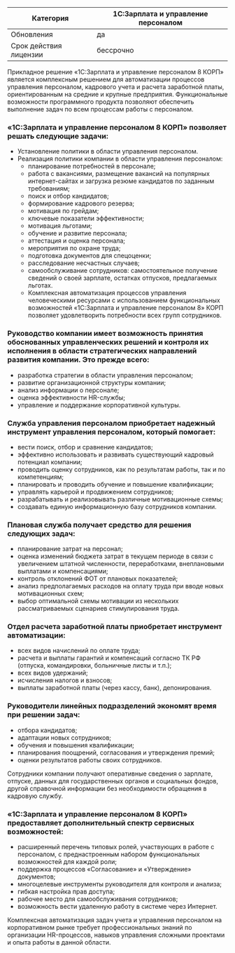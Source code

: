 | Категория              | 1С:Зарплата и управление персоналом |
| ---------------------- | ----------------------------------- |
| Обновления             | да                                  |
| Срок действия лицензии | бессрочно                           |
Прикладное решение «1С:Зарплата и управление персоналом 8 КОРП» является комплексным решением для автоматизации процессов управления персоналом, кадрового учета и расчета заработной платы, ориентированным на средние и крупные предприятия. Функциональные возможности программного продукта позволяют обеспечить выполнение задач по всем процессам работы с персоналом.
### «1С:Зарплата и управление персоналом 8 КОРП» позволяет решать следующие задачи:

- Установление политики в области управления персоналом.
- Реализация политики компании в области управления персоналом:
	- планирование потребностей в персонале;
	- работа с вакансиями, размещение вакансий на популярных интернет-сайтах и загрузка резюме кандидатов по заданным требованиям;
	- поиск и отбор кандидатов;
	- формирование кадрового резерва;
	- мотивация по грейдам;
	- ключевые показатели эффективности;
	- мотивация льготами;
	- обучение и развитие персонала;
	- аттестация и оценка персонала;
	- мероприятия по охране труда;
	- подготовка документов для спецоценки;
	- расследование несчастных случаев;
	- самообслуживание сотрудников: самостоятельное получение сведений о своей зарплате, остатках отпусков, предлагаемых льготах.
	- Комплексная автоматизация процессов управления человеческими ресурсами с использованием функциональных возможностей «1С:Зарплата и управление персоналом 8» КОРП позволяет удовлетворить потребности всех групп сотрудников.
### Руководство компании имеет возможность принятия обоснованных управленческих решений и контроля их исполнения в области стратегических направлений развития компании. Это прежде всего:

- разработка стратегии в области управления персоналом;
- развитие организационной структуры компании;
- анализ информации о персонале;
- оценка эффективности HR-службы;
- управление и поддержание корпоративной культуры.
### Служба управления персоналом приобретает надежный инструмент управления персоналом, который помогает:

- вести поиск, отбор и сравнение кандидатов;
- эффективно использовать и развивать существующий кадровый потенциал компании;
- проводить оценку сотрудников, как по результатам работы, так и по компетенциям;
- планировать и проводить обучение и повышение квалификации;
- управлять карьерой и продвижением сотрудников;
- разрабатывать и реализовывать различные мотивационные схемы;
- создавать единую информационную базу сотрудников компании.
### Плановая служба получает средство для решения следующих задач:

- планирование затрат на персонал;
- оценка изменений бюджета затрат в текущем периоде в связи с увеличением штатной численности, переработками, внеплановыми выплатами и компенсациями;
- контроль отклонений ФОТ от плановых показателей;
- анализ предполагаемых расходов на оплату труда при вводе новых мотивационных схем;
- выбор оптимальной схемы мотивации из нескольких рассматриваемых сценариев стимулирования труда.
### Отдел расчета заработной платы приобретает инструмент автоматизации:

- всех видов начислений по оплате труда;
- расчета и выплаты гарантий и компенсаций согласно ТК РФ (отпуска, командировки, больничные листы и т.п.);
- всех видов удержаний;
- исчисления налогов и взносов;
- выплаты заработной платы (через кассу, банк), депонирования.
### Руководители линейных подразделений экономят время при решении задач:

- отбора кандидатов;
- адаптации новых сотрудников;
- обучения и повышения квалификации;
- планирования поощрений, согласования и утверждения премий;
- оценки результатов работы своих сотрудников.

Сотрудники компании получают оперативные сведения о зарплате, отпуске, данных для государственных органов и социальных фондов, другой справочной информации без необходимости обращения в кадровую службу.

### «1С:Зарплата и управление персоналом 8 КОРП» предоставляет дополнительный спектр сервисных возможностей:

- расширенный перечень типовых ролей, участвующих в работе с персоналом, с преднастроенным набором функциональных возможностей для каждой роли;
- поддержка процессов «Согласование» и «Утверждение» документов;
- многоцелевые инструменты руководителя для контроля и анализа;
- гибкая настройка прав доступа;
- рабочее место для самообслуживания сотрудников;
- возможность вести удаленную работу в системе через Интернет.

Комплексная автоматизация задач учета и управления персоналом на корпоративном рынке требует профессиональных знаний по организации HR-процессов, навыков управления сложными проектами и опыта работы в данной области.